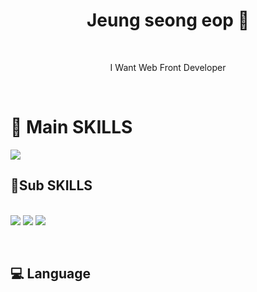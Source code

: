 <h1 align="center"> Jeung seong eop 🤪 </h1>

<br/>

<p align="center"> I Want Web Front Developer  </p>


<br/>


## <h1 align="light">🤪 Main SKILLS </h1>

<p>
  <img src="https://img.shields.io/badge/Python-F05032?style=flat-square&logo=Pyhton&logoColor=black"/>
</p>

  
## 🤪Sub SKILLS 
  
<br>
<img src="https://img.shields.io/badge/Git-F05032?style=flat-square&logo=Git&logoColor=black"/>
<img src="https://img.shields.io/badge/javascript-092E20?style=flat-square&logo=javascript&logoColor=black"/>
<img src="https://img.shields.io/badge/React-4479A1?style=flat-square&logo=react&logoColor=black"/>
</p>
<br/>

## 💻 Language 
<br/>
